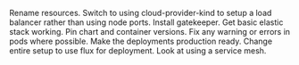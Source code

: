 Rename resources.
Switch to using cloud-provider-kind to setup a load balancer rather than using node ports.
Install gatekeeper.
Get basic elastic stack working.
Pin chart and container versions.
Fix any warning or errors in pods where possible.
Make the deployments production ready.
Change entire setup to use flux for deployment.
Look at using a service mesh.
